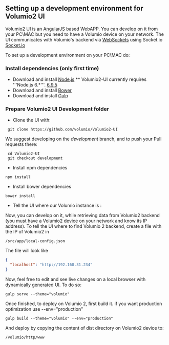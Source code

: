 ## Setting up a development environment for Volumio2 UI

Volumio2 UI is an [AngularJS](https://angularjs.org/) based WebAPP. You can develop on it from your PC\MAC but you need to have a Volumio device on your network.
The UI communicates with Volumio's backend via [WebSockets](/docs/API/WebSocket_APIs) using Socket.io [Socket.io](http://socket.io/)

To set up a development environment on your PC\MAC do:

### Install dependencies (only first time)
* Download and install [Node.js](https://nodejs.org/it/download/)
** Volumio2-UI currently requires '''Node.js 6.*'''. [6.9.5](https://nodejs.org/dist/v6.9.5/)
* Download and install [Bower](https://bower.io/#install-bower)
* Download and install [Gulp](https://github.com/gulpjs/gulp/blob/master/docs/getting-started/1-quick-start.md)

### Prepare Volumio2 UI Development folder

* Clone the UI with:

```shell
 git clone https://github.com/volumio/Volumio2-UI
```

We suggest developing on the *development* branch, and to push your Pull requests there:

```shell
 cd Volumio2-UI
 git checkout development
```

* Install npm dependencies
```shell
npm install
```

* Install bower dependencies
```shell
bower install
```

* Tell the UI where our Volumio instance is :

Now, you can develop on it, while retrieving data from Volumio2 backend (you must have a Volumio2 device on your network and know its IP address). To tell the UI where to find Volumio 2 backend, create a file with the IP of Volumio2 in
```shell
/src/app/local-config.json
```
The file will look like

```json
{
  "localhost": "http://192.168.31.234"
}
```

Now, feel free to edit and see live changes on a local browser with dynamically generated UI. To do so:
```shell
gulp serve --theme="volumio"
```

Once finished, to deploy on Volumio 2, first build it. if you want production optimization use --env="production"

```shell
gulp build --theme="volumio" --env="production"
```

And deploy by copying the content of dist directory on Volumio2 device to:
```shell
/volumio/http/www
```